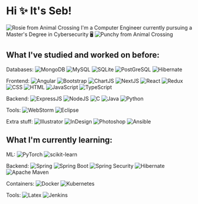 # Hi ✨ It's Seb! 
![Rosie from Animal Crossing](https://static.wikia.nocookie.net/animalcrossing/images/8/8e/NH-VillagerFace-Rosie.png/revision/latest?cb=20200528205209) I'm a Computer Engineer currently pursuing a Master's Degree in Cybersecurity 🖥️ ![Punchy from Animal Crossing](https://static.wikia.nocookie.net/animalcrossing/images/3/30/PC-VillagerFace-Punchy.png/revision/latest?cb=20171029124419)

## What I've studied and worked on before:

Databases:
  ![MongoDB](https://img.shields.io/badge/MongoDB-4EA94B?style=for-the-badge&logo=mongodb&logoColor=white) ![MySQL](https://img.shields.io/badge/MySQL-005C84?style=for-the-badge&logo=mysql&logoColor=white)  ![SQLite](https://img.shields.io/badge/Sqlite-003B57?style=for-the-badge&logo=sqlite&logoColor=white) ![PostGreSQL](https://img.shields.io/badge/PostgreSQL-316192?style=for-the-badge&logo=postgresql&logoColor=white) ![Hibernate](https://img.shields.io/badge/Hibernate-59666C?style=for-the-badge&logo=Hibernate&logoColor=white)

Frontend: ![Angular](https://img.shields.io/badge/Angular-DD0031?style=for-the-badge&logo=angular&logoColor=white) ![Bootstrap](https://img.shields.io/badge/Bootstrap-563D7C?style=for-the-badge&logo=bootstrap&logoColor=white) ![ChartJS](https://img.shields.io/badge/Chart%20js-FF6384?style=for-the-badge&logo=chartdotjs&logoColor=white) ![NextJS](https://img.shields.io/badge/next%20js-000000?style=for-the-badge&logo=nextdotjs&logoColor=white) ![React](https://img.shields.io/badge/React-20232A?style=for-the-badge&logo=react&logoColor=61DAFB) ![Redux](https://img.shields.io/badge/Redux-593D88?style=for-the-badge&logo=redux&logoColor=white) ![CSS](https://img.shields.io/badge/CSS3-1572B6?style=for-the-badge&logo=css3&logoColor=white) ![HTML](https://img.shields.io/badge/HTML5-E34F26?style=for-the-badge&logo=html5&logoColor=white) ![JavaScript](https://img.shields.io/badge/JavaScript-323330?style=for-the-badge&logo=javascript&logoColor=F7DF1E) ![TypeScript](https://img.shields.io/badge/TypeScript-007ACC?style=for-the-badge&logo=typescript&logoColor=white)

Backend: ![ExpressJS](https://img.shields.io/badge/Express%20js-000000?style=for-the-badge&logo=express&logoColor=white) ![NodeJS](https://img.shields.io/badge/Node%20js-339933?style=for-the-badge&logo=nodedotjs&logoColor=white) ![C](https://img.shields.io/badge/C-00599C?style=for-the-badge&logo=c&logoColor=white) ![Java](https://img.shields.io/badge/Java-ED8B00?style=for-the-badge&logo=openjdk&logoColor=white) ![Python](https://img.shields.io/badge/Python-FFD43B?style=for-the-badge&logo=python&logoColor=blue)

Tools: ![WebStorm](https://img.shields.io/badge/WebStorm-000000?style=for-the-badge&logo=WebStorm&logoColor=white) ![Eclipse](https://img.shields.io/badge/Eclipse-2C2255?style=for-the-badge&logo=eclipse&logoColor=white)

Extra stuff: ![Illustrator](https://img.shields.io/badge/Adobe%20Illustrator-FF9A00?style=for-the-badge&logo=adobe%20illustrator&logoColor=white) ![InDesign](https://img.shields.io/badge/Adobe%20InDesign-FF3366?style=for-the-badge&logo=Adobe%20InDesign&logoColor=white) ![Photoshop](https://img.shields.io/badge/Adobe%20Photoshop-31A8FF?style=for-the-badge&logo=Adobe%20Photoshop&logoColor=black) ![Ansible](https://img.shields.io/badge/ansible-%231A1918.svg?style=for-the-badge&logo=ansible&logoColor=white) 
## What I'm currently learning:
ML: ![PyTorch](https://img.shields.io/badge/PyTorch-%23EE4C2C.svg?style=for-the-badge&logo=PyTorch&logoColor=white) ![scikit-learn](https://img.shields.io/badge/scikit--learn-%23F7931E.svg?style=for-the-badge&logo=scikit-learn&logoColor=white)

Backend: ![Spring](https://img.shields.io/badge/Spring-6DB33F?style=for-the-badge&logo=spring&logoColor=white) ![Spring Boot](https://img.shields.io/badge/Spring_Boot-F2F4F9?style=for-the-badge&logo=spring-boot)  ![Spring Security](https://img.shields.io/badge/Spring_Security-6DB33F?style=for-the-badge&logo=Spring-Security&logoColor=white) ![Hibernate](https://img.shields.io/badge/Hibernate-59666C?style=for-the-badge&logo=Hibernate&logoColor=white) ![Apache Maven](https://img.shields.io/badge/Apache%20Maven-C71A36?style=for-the-badge&logo=Apache%20Maven&logoColor=white)

Containers: ![Docker](https://img.shields.io/badge/docker-%230db7ed.svg?style=for-the-badge&logo=docker&logoColor=white) ![Kubernetes](https://img.shields.io/badge/kubernetes-%23326ce5.svg?style=for-the-badge&logo=kubernetes&logoColor=white)

Tools: ![Latex](https://img.shields.io/badge/LaTeX-47A141?style=for-the-badge&logo=LaTeX&logoColor=white) ![Jenkins](https://img.shields.io/badge/Jenkins-49728B?style=for-the-badge&logo=jenkins&logoColor=white)

